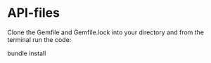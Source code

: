 # API-files

Clone the Gemfile and Gemfile.lock into your directory and from the terminal run the code:

bundle install
